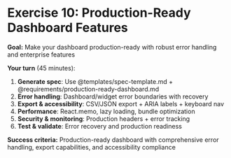 # Exercise 10: Production-Ready Dashboard Features

**Goal:** Make your dashboard production-ready with robust error handling and enterprise features

<v-clicks>

**Your turn** (45 minutes):
1. **Generate spec**: Use @templates/spec-template.md + @requirements/production-ready-dashboard.md
2. **Error handling**: Dashboard/widget error boundaries with recovery
3. **Export & accessibility**: CSV/JSON export + ARIA labels + keyboard nav
4. **Performance**: React.memo, lazy loading, bundle optimization
5. **Security & monitoring**: Production headers + error tracking
6. **Test & validate**: Error recovery and production readiness

</v-clicks>

<v-click>

**Success criteria:** Production-ready dashboard with comprehensive error handling, export capabilities, and accessibility compliance

</v-click>